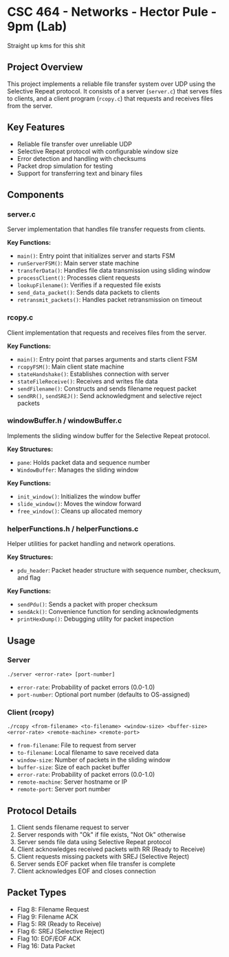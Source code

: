 # CSC 464 - Networks - Hector Pule - 9pm (Lab)

Straight up kms for this shit


## Project Overview
This project implements a reliable file transfer system over UDP using the Selective Repeat protocol. It consists of a server (`server.c`) that serves files to clients, and a client program (`rcopy.c`) that requests and receives files from the server.

## Key Features
- Reliable file transfer over unreliable UDP
- Selective Repeat protocol with configurable window size
- Error detection and handling with checksums
- Packet drop simulation for testing
- Support for transferring text and binary files

## Components

### server.c
Server implementation that handles file transfer requests from clients.

**Key Functions:**
- `main()`: Entry point that initializes server and starts FSM
- `runServerFSM()`: Main server state machine
- `transferData()`: Handles file data transmission using sliding window
- `processClient()`: Processes client requests
- `lookupFilename()`: Verifies if a requested file exists
- `send_data_packet()`: Sends data packets to clients
- `retransmit_packets()`: Handles packet retransmission on timeout

### rcopy.c
Client implementation that requests and receives files from the server.

**Key Functions:**
- `main()`: Entry point that parses arguments and starts client FSM
- `rcopyFSM()`: Main client state machine
- `stateHandshake()`: Establishes connection with server
- `stateFileReceive()`: Receives and writes file data
- `sendFilename()`: Constructs and sends filename request packet
- `sendRR()`, `sendSREJ()`: Send acknowledgment and selective reject packets

### windowBuffer.h / windowBuffer.c
Implements the sliding window buffer for the Selective Repeat protocol.

**Key Structures:**
- `pane`: Holds packet data and sequence number
- `WindowBuffer`: Manages the sliding window

**Key Functions:**
- `init_window()`: Initializes the window buffer
- `slide_window()`: Moves the window forward
- `free_window()`: Cleans up allocated memory

### helperFunctions.h / helperFunctions.c
Helper utilities for packet handling and network operations.

**Key Structures:**
- `pdu_header`: Packet header structure with sequence number, checksum, and flag

**Key Functions:**
- `sendPdu()`: Sends a packet with proper checksum
- `sendAck()`: Convenience function for sending acknowledgments
- `printHexDump()`: Debugging utility for packet inspection

## Usage
### Server
```
./server <error-rate> [port-number]
```
- `error-rate`: Probability of packet errors (0.0-1.0)
- `port-number`: Optional port number (defaults to OS-assigned)

### Client (rcopy)
```
./rcopy <from-filename> <to-filename> <window-size> <buffer-size> <error-rate> <remote-machine> <remote-port>
```
- `from-filename`: File to request from server
- `to-filename`: Local filename to save received data
- `window-size`: Number of packets in the sliding window
- `buffer-size`: Size of each packet buffer
- `error-rate`: Probability of packet errors (0.0-1.0)
- `remote-machine`: Server hostname or IP
- `remote-port`: Server port number

## Protocol Details
1. Client sends filename request to server
2. Server responds with "Ok" if file exists, "Not Ok" otherwise
3. Server sends file data using Selective Repeat protocol
4. Client acknowledges received packets with RR (Ready to Receive)
5. Client requests missing packets with SREJ (Selective Reject)
6. Server sends EOF packet when file transfer is complete
7. Client acknowledges EOF and closes connection

## Packet Types
- Flag 8: Filename Request
- Flag 9: Filename ACK
- Flag 5: RR (Ready to Receive)
- Flag 6: SREJ (Selective Reject)
- Flag 10: EOF/EOF ACK
- Flag 16: Data Packet